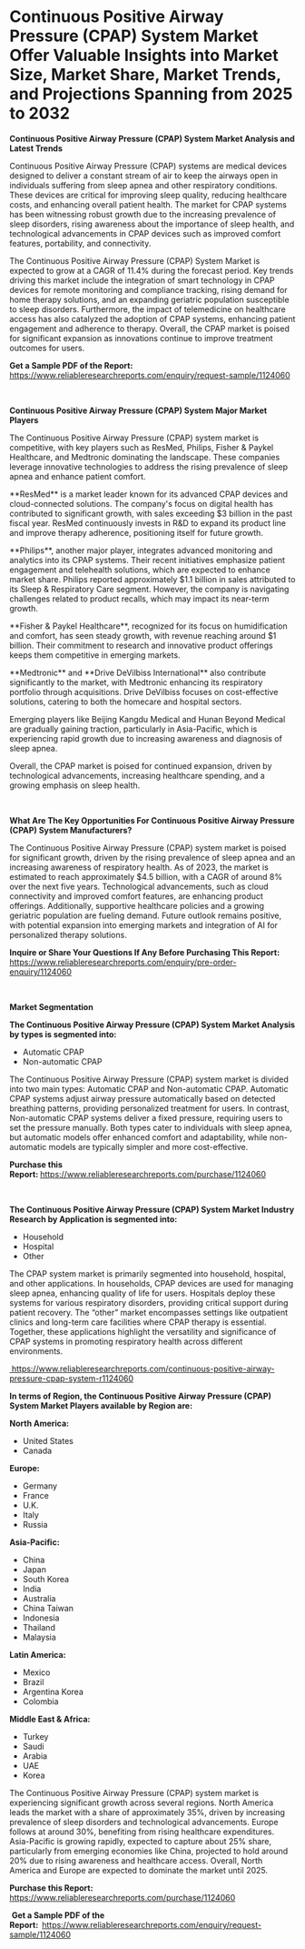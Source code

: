 <p><h1>Continuous Positive Airway Pressure (CPAP) System Market Offer Valuable Insights into Market Size, Market Share, Market Trends, and Projections Spanning from 2025 to 2032</h1></p><p><strong>Continuous Positive Airway Pressure (CPAP) System Market Analysis and Latest Trends</strong></p>
<p><p>Continuous Positive Airway Pressure (CPAP) systems are medical devices designed to deliver a constant stream of air to keep the airways open in individuals suffering from sleep apnea and other respiratory conditions. These devices are critical for improving sleep quality, reducing healthcare costs, and enhancing overall patient health. The market for CPAP systems has been witnessing robust growth due to the increasing prevalence of sleep disorders, rising awareness about the importance of sleep health, and technological advancements in CPAP devices such as improved comfort features, portability, and connectivity.</p><p>The Continuous Positive Airway Pressure (CPAP) System Market is expected to grow at a CAGR of 11.4% during the forecast period. Key trends driving this market include the integration of smart technology in CPAP devices for remote monitoring and compliance tracking, rising demand for home therapy solutions, and an expanding geriatric population susceptible to sleep disorders. Furthermore, the impact of telemedicine on healthcare access has also catalyzed the adoption of CPAP systems, enhancing patient engagement and adherence to therapy. Overall, the CPAP market is poised for significant expansion as innovations continue to improve treatment outcomes for users.</p></p>
<p><strong>Get a Sample PDF of the Report:&nbsp;</strong> <a href="https://www.reliableresearchreports.com/enquiry/request-sample/1124060?utm_campaign=2253&utm_medium=2&utm_source=Github&utm_content=ia&utm_term=14042025&utm_id=continuous-positive-airway-pressure-cpap-system">https://www.reliableresearchreports.com/enquiry/request-sample/1124060</a></p>
<p>&nbsp;</p>
<p><strong>Continuous Positive Airway Pressure (CPAP) System Major Market Players</strong></p>
<p><p>The Continuous Positive Airway Pressure (CPAP) system market is competitive, with key players such as ResMed, Philips, Fisher & Paykel Healthcare, and Medtronic dominating the landscape. These companies leverage innovative technologies to address the rising prevalence of sleep apnea and enhance patient comfort.</p><p>**ResMed** is a market leader known for its advanced CPAP devices and cloud-connected solutions. The company's focus on digital health has contributed to significant growth, with sales exceeding $3 billion in the past fiscal year. ResMed continuously invests in R&D to expand its product line and improve therapy adherence, positioning itself for future growth.</p><p>**Philips**, another major player, integrates advanced monitoring and analytics into its CPAP systems. Their recent initiatives emphasize patient engagement and telehealth solutions, which are expected to enhance market share. Philips reported approximately $1.1 billion in sales attributed to its Sleep & Respiratory Care segment. However, the company is navigating challenges related to product recalls, which may impact its near-term growth.</p><p>**Fisher & Paykel Healthcare**, recognized for its focus on humidification and comfort, has seen steady growth, with revenue reaching around $1 billion. Their commitment to research and innovative product offerings keeps them competitive in emerging markets.</p><p>**Medtronic** and **Drive DeVilbiss International** also contribute significantly to the market, with Medtronic enhancing its respiratory portfolio through acquisitions. Drive DeVilbiss focuses on cost-effective solutions, catering to both the homecare and hospital sectors.</p><p>Emerging players like Beijing Kangdu Medical and Hunan Beyond Medical are gradually gaining traction, particularly in Asia-Pacific, which is experiencing rapid growth due to increasing awareness and diagnosis of sleep apnea. </p><p>Overall, the CPAP market is poised for continued expansion, driven by technological advancements, increasing healthcare spending, and a growing emphasis on sleep health.</p></p>
<p>&nbsp;</p>
<p><strong>What Are The Key Opportunities For Continuous Positive Airway Pressure (CPAP) System Manufacturers?</strong></p>
<p><p>The Continuous Positive Airway Pressure (CPAP) system market is poised for significant growth, driven by the rising prevalence of sleep apnea and an increasing awareness of respiratory health. As of 2023, the market is estimated to reach approximately $4.5 billion, with a CAGR of around 8% over the next five years. Technological advancements, such as cloud connectivity and improved comfort features, are enhancing product offerings. Additionally, supportive healthcare policies and a growing geriatric population are fueling demand. Future outlook remains positive, with potential expansion into emerging markets and integration of AI for personalized therapy solutions.</p></p>
<p><strong>Inquire or Share Your Questions If Any Before Purchasing This Report:</strong> <a href="https://www.reliableresearchreports.com/enquiry/pre-order-enquiry/1124060?utm_campaign=2253&utm_medium=2&utm_source=Github&utm_content=ia&utm_term=14042025&utm_id=continuous-positive-airway-pressure-cpap-system">https://www.reliableresearchreports.com/enquiry/pre-order-enquiry/1124060</a></p>
<p>&nbsp;</p>
<p><strong>Market Segmentation</strong></p>
<p><strong>The Continuous Positive Airway Pressure (CPAP) System Market Analysis by types is segmented into:</strong></p>
<p><ul><li>Automatic CPAP</li><li>Non-automatic CPAP</li></ul></p>
<p><p>The Continuous Positive Airway Pressure (CPAP) system market is divided into two main types: Automatic CPAP and Non-automatic CPAP. Automatic CPAP systems adjust airway pressure automatically based on detected breathing patterns, providing personalized treatment for users. In contrast, Non-automatic CPAP systems deliver a fixed pressure, requiring users to set the pressure manually. Both types cater to individuals with sleep apnea, but automatic models offer enhanced comfort and adaptability, while non-automatic models are typically simpler and more cost-effective.</p></p>
<p><strong>Purchase this Report:&nbsp;</strong><a href="https://www.reliableresearchreports.com/purchase/1124060?utm_campaign=2253&utm_medium=2&utm_source=Github&utm_content=ia&utm_term=14042025&utm_id=continuous-positive-airway-pressure-cpap-system">https://www.reliableresearchreports.com/purchase/1124060</a></p>
<p>&nbsp;</p>
<p><strong>The Continuous Positive Airway Pressure (CPAP) System Market Industry Research by Application is segmented into:</strong></p>
<p><ul><li>Household</li><li>Hospital</li><li>Other</li></ul></p>
<p><p>The CPAP system market is primarily segmented into household, hospital, and other applications. In households, CPAP devices are used for managing sleep apnea, enhancing quality of life for users. Hospitals deploy these systems for various respiratory disorders, providing critical support during patient recovery. The “other” market encompasses settings like outpatient clinics and long-term care facilities where CPAP therapy is essential. Together, these applications highlight the versatility and significance of CPAP systems in promoting respiratory health across different environments.</p></p>
<p><a href="https://www.reliableresearchreports.com/continuous-positive-airway-pressure-cpap-system-r1124060?utm_campaign=2253&utm_medium=2&utm_source=Github&utm_content=ia&utm_term=14042025&utm_id=continuous-positive-airway-pressure-cpap-system">&nbsp;https://www.reliableresearchreports.com/continuous-positive-airway-pressure-cpap-system-r1124060</a></p>
<p><strong>In terms of Region, the Continuous Positive Airway Pressure (CPAP) System Market Players available by Region are:</strong></p>
<p>
    <p> <strong> North America: </strong>
        <ul>
            <li>United States</li>
            <li>Canada</li>
        </ul>
        </p> 
    <p> <strong> Europe: </strong>
        <ul>
            <li>Germany</li>
            <li>France</li>
            <li>U.K.</li>
            <li>Italy</li>
            <li>Russia</li>
        </ul>
        </p> 
    <p> <strong> Asia-Pacific: </strong>
        <ul>
            <li>China</li>
            <li>Japan</li>
            <li>South Korea</li>
            <li>India</li>
            <li>Australia</li>
            <li>China Taiwan</li>
            <li>Indonesia</li>
            <li>Thailand</li>
            <li>Malaysia</li>
        </ul>
        </p> 
    <p> <strong> Latin America: </strong>
        <ul>
            <li>Mexico</li>
            <li>Brazil</li>
            <li>Argentina Korea</li>
            <li>Colombia</li>
        </ul>
        </p> 
    <p> <strong> Middle East & Africa: </strong>
        <ul>
            <li>Turkey</li>
            <li>Saudi</li>
            <li>Arabia</li>
            <li>UAE</li>
            <li>Korea</li>
        </ul>
    </p>
    </p>
<p><p>The Continuous Positive Airway Pressure (CPAP) system market is experiencing significant growth across several regions. North America leads the market with a share of approximately 35%, driven by increasing prevalence of sleep disorders and technological advancements. Europe follows at around 30%, benefiting from rising healthcare expenditures. Asia-Pacific is growing rapidly, expected to capture about 25% share, particularly from emerging economies like China, projected to hold around 20% due to rising awareness and healthcare access. Overall, North America and Europe are expected to dominate the market until 2025.</p></p>
<p><strong>Purchase this Report: </strong><a href="https://www.reliableresearchreports.com/purchase/1124060?utm_campaign=2253&utm_medium=2&utm_source=Github&utm_content=ia&utm_term=14042025&utm_id=continuous-positive-airway-pressure-cpap-system">https://www.reliableresearchreports.com/purchase/1124060</a></p>
<p>&nbsp;<strong>Get a Sample PDF of the Report:&nbsp;&nbsp;</strong><a href="https://www.reliableresearchreports.com/enquiry/request-sample/1124060?utm_campaign=2253&utm_medium=2&utm_source=Github&utm_content=ia&utm_term=14042025&utm_id=continuous-positive-airway-pressure-cpap-system">https://www.reliableresearchreports.com/enquiry/request-sample/1124060</a></p>
<p><strong></strong></p>
<p><p></p><p></p><p></p></p>